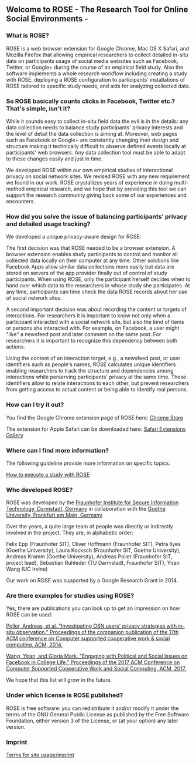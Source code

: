 ## Welcome to ROSE - The Research Tool for Online Social Environments -

### What is ROSE?

ROSE is a web browser extension for Google Chrome, Mac OS X Safari, and Mozilla Firefox that allowing empirical researchers to collect detailed in-situ data on participants usage of social media websites such as Facebook, Twitter, or Google+ during the course of an empirical field study. Also the software implements a whole research workflow including creating a study with ROSE, deploying a ROSE configuration to participants' installations of ROSE tailored to specific study needs, and aids for analyzing collected data.

### So ROSE basically counts clicks in Facebook, Twitter etc.? That's simple, isn't it?

While it sounds easy to collect in-situ field data the evil is in the details: any data collection needs to balance study participants' privacy interests and the level of detail the data collection is aiming at. Moreover, web pages such as Facebook or Google+ are constantly changing their design and structure making it technically difficult to observe defined events locally at participants' web browsers. Any data collection tool must be able to adapt to these changes easily and just in time.

We developed ROSE within our own empirical studies of interactional privacy on social network sites. We revised ROSE with any new requirement we found in our work. ROSE crystallizes years of experience in doing multi-method empirical research, and we hope that by providing this tool we can support the research community giving back some of our experiences and encounters.

### How did you solve the issue of balancing participants' privacy and detailed usage tracking?

We developed a unique privacy-aware design for ROSE: 

The first decision was that ROSE needed to be a browser extension. A browser extension enables study participants to control and monitor all collected data locally on their computer at any time. Other solutions like Facebook Apps allow similar data collections more easily but data are stored on servers of the app provider finally out of control of study participants. When using ROSE, only the participant herself decides when to hand over which data to the researchers in whose study she participates. At any time, participants can time check the data ROSE records about her use of social network sites.

A second important decision was about recording the content or targets of interactions. For researchers it is important to know not only when a participant interacted with a social network site, but also the kind of items or persons she interacted with. For example, on Facebook, a user might "like" a newsfeed post and later comment on the same post. For researchers it is important to recognize this dependency between both actions. 

Using the content of an interaction target, e.g., a newsfeed post, or user identifiers such as people's names, ROSE calculates unique identifiers enabling researchers to track the structure and dependencies among interactions while perserving participants' privacy at the same time. These identifiers allow to relate interactions to each other, but prevent researchers from getting access to actual content or being able to identify real persons.   

### How can I try it out?

You find the Google Chrome extension page of ROSE here: [Chrome Store](https://chrome.google.com/webstore/detail/rose/chmgghdkcookiojbnchechkhjfbadjkd)

The extension for Apple Safari can be downloaded here: [Safari Extensions Gallery](https://safari-extensions.apple.com/details/?id=com.kangoextensions.rose-2Q5XV9C329)

### Where can I find more information?  

The following guideline provide more information on specific topics.

[How to execute a study with ROSE](study-procedure.html)

### Who developed ROSE?

ROSE was developed by the [Fraunhofer Institute for Secure Information Technology, Darmstadt, Germany](https://www.sit.fraunhofer.de) in collaboration with the [Goethe University, Frankfurt am Main, Germany](http://www.uni-frankfurt.de/62943725/Kulturanthropologie_Europaeische).

Over the years, a quite large team of people was directly or indirectly involved in the project. They are, in alphabetic order:

Felix Epp (Fraunhofer SIT), Oliver Hoffmann (Fraunhofer SIT), Petra Ilyes (Goethe University), Laura Kocksch (Fraunhofer SIT, Goethe University), Andreas Kramm (Goethe University), Andreas Poller (Fraunhofer SIT, project lead), Sebastian Ruhleder (TU Darmstadt, Fraunhofer SIT), Yiran Wang (UC Irvine)

Our work on ROSE was supported by a Google Research Grant in 2014. 

### Are there examples for studies using ROSE?

Yes, there are publications you can look up to get an impression on how ROSE can be used:

[Poller, Andreas, et al. "Investigating OSN users' privacy strategies with in-situ observation." Proceedings of the companion publication of the 17th ACM conference on Computer supported cooperative work & social computing. ACM, 2014.](http://dl.acm.org/citation.cfm?id=2556508)

[Wang, Yiran, and Gloria Mark. "Engaging with Political and Social Issues on Facebook in College Life." Proceedings of the 2017 ACM Conference on Computer Supported Cooperative Work and Social Computing. ACM, 2017.](http://dl.acm.org/citation.cfm?id=2998295)

We hope that this list will grow in the future.

### Under which license is ROSE published?

ROSE is free software: you can redistribute it and/or modify it under the terms of the GNU General Public License as published by the Free Software Foundation, either version 3 of the License, or (at your option) any later version.

### Imprint

[Terms for site usage/imprint](https://www.sit.fraunhofer.de/en/imprint/)
